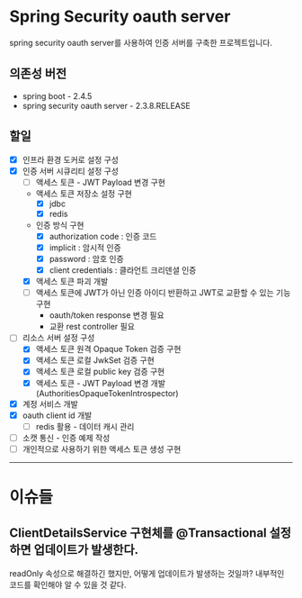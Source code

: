 # Spring Security oauth server

spring security oauth server를 사용하여 인증 서버를 구축한 프로젝트입니다.

## 의존성 버전

- spring boot - 2.4.5
- spring security oauth server - 2.3.8.RELEASE

## 할일

- [x] 인프라 환경 도커로 설정 구성
- [x] 인증 서버 시큐리티 설정 구성
  - [ ] 액세스 토큰 - JWT Payload 변경 구현
  - 액세스 토큰 저장소 설정 구현
    - [x] jdbc
    - [x] redis
  - 인증 방식 구현
    - [x] authorization code : 인증 코드
    - [x] implicit : 암시적 인증
    - [x] password : 암호 인증
    - [x] client credentials : 클라언트 크리덴셜 인증
  - [x] 액세스 토큰 파괴 개발
  - [ ] 액세스 토큰에 JWT가 아닌 인증 아이디 반환하고 JWT로 교환할 수 있는 기능 구현
    - oauth/token response 변경 필요
    - 교환 rest controller 필요
- [ ] 리소스 서버 설정 구성
  - [x] 액세스 토큰 원격 Opaque Token 검증 구현
  - [x] 액세스 토큰 로컬 JwkSet 검증 구현
  - [x] 액세스 토큰 로컬 public key 검증 구현
  - [x] 액세스 토큰 - JWT Payload 변경 개발 (AuthoritiesOpaqueTokenIntrospector)
- [x] 계정 서비스 개발
- [x] oauth client id 개발
  - [ ] redis 활용 - 데이터 캐시 관리
- [ ] 소캣 통신 - 인증 예제 작성
- [ ] 개인적으로 사용하기 위한 액세스 토큰 생성 구현

---
# 이슈들

## ClientDetailsService 구현체를 @Transactional 설정하면 업데이트가 발생한다.

readOnly 속성으로 해결하긴 했지만, 어떻게 업데이트가 발생하는 것일까? 내부적인 코드를 확인해야 알 수 있을 것 같다. 